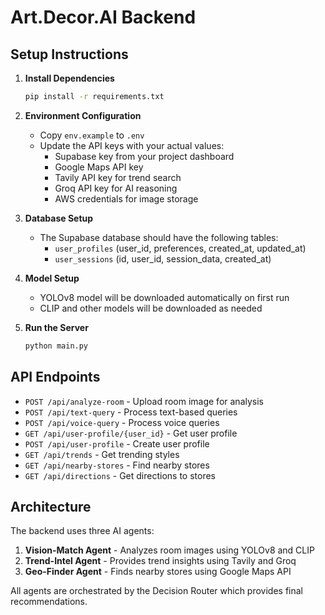 # Art.Decor.AI Backend

## Setup Instructions

1. **Install Dependencies**
   ```bash
   pip install -r requirements.txt
   ```

2. **Environment Configuration**
   - Copy `env.example` to `.env`
   - Update the API keys with your actual values:
     - Supabase key from your project dashboard
     - Google Maps API key
     - Tavily API key for trend search
     - Groq API key for AI reasoning
     - AWS credentials for image storage

3. **Database Setup**
   - The Supabase database should have the following tables:
     - `user_profiles` (user_id, preferences, created_at, updated_at)
     - `user_sessions` (id, user_id, session_data, created_at)

4. **Model Setup**
   - YOLOv8 model will be downloaded automatically on first run
   - CLIP and other models will be downloaded as needed

5. **Run the Server**
   ```bash
   python main.py
   ```

## API Endpoints

- `POST /api/analyze-room` - Upload room image for analysis
- `POST /api/text-query` - Process text-based queries
- `POST /api/voice-query` - Process voice queries
- `GET /api/user-profile/{user_id}` - Get user profile
- `POST /api/user-profile` - Create user profile
- `GET /api/trends` - Get trending styles
- `GET /api/nearby-stores` - Find nearby stores
- `GET /api/directions` - Get directions to stores

## Architecture

The backend uses three AI agents:
1. **Vision-Match Agent** - Analyzes room images using YOLOv8 and CLIP
2. **Trend-Intel Agent** - Provides trend insights using Tavily and Groq
3. **Geo-Finder Agent** - Finds nearby stores using Google Maps API

All agents are orchestrated by the Decision Router which provides final recommendations.

